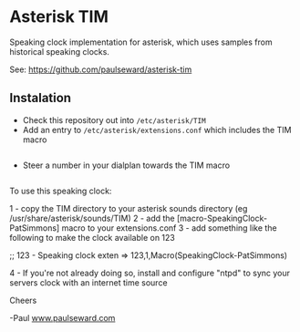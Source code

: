 Asterisk TIM
============
Speaking clock implementation for asterisk, which uses samples from historical speaking clocks.

See: https://github.com/paulseward/asterisk-tim

Instalation
-----------
* Check this repository out into `/etc/asterisk/TIM`
* Add an entry to `/etc/asterisk/extensions.conf` which includes the TIM macro
```
```
* Steer a number in your dialplan towards the TIM macro
```
```


To use this speaking clock:

1 - copy the TIM directory to your asterisk sounds directory (eg /usr/share/asterisk/sounds/TIM)
2 - add the [macro-SpeakingClock-PatSimmons] macro to your extensions.conf
3 - add something like the following to make the clock available on 123

;; 123 - Speaking clock
exten => 123,1,Macro(SpeakingClock-PatSimmons)

4 - If you're not already doing so, install and configure "ntpd" to sync your servers clock with an internet time source

Cheers

-Paul
www.paulseward.com
